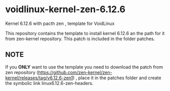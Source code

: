 # voidlinux-kernel-zen-6.12.6
Kernel 6.12.6 with pacth zen , template for VoidLinux


This repository contains the template to install kernel 6.12.6 an the path for it from zen-kernel repository.
This patch is included in the folder patches.

## NOTE

If you **ONLY** want to use the template you need to download the patch from zen repository (https://github.com/zen-kernel/zen-kernel/releases/tag/v6.12.6-zen1) , place it in the patches folder and create the symbolic link linux6.12.6-zen-headers.


